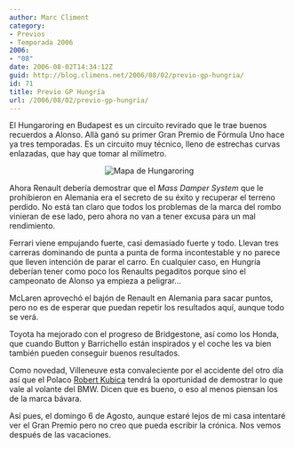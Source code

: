 ```yaml
---
author: Marc Climent
category:
- Previos
- Temporada 2006
2006:
- "08"
date: 2006-08-02T14:34:12Z
guid: http://blog.climens.net/2006/08/02/previo-gp-hungria/
id: 71
title: Previo GP Hungría
url: /2006/08/02/previo-gp-hungria/
---
```


El Hungaroring en Budapest es un circuito revirado que le trae buenos recuerdos a Alonso. Allà ganó su primer Gran Premio de Fórmula Uno hace ya tres temporadas. Es un circuito muy técnico, lleno de estrechas curvas enlazadas, que hay que tomar al milímetro.

<div style="text-align: center">
  <img alt="Mapa de Hungaroring" src="http://f1blog.climens.net/files/2006/08/Hungria.png" />
</div>

Ahora Renault debería demostrar que el _Mass Damper System_ que le prohibieron en Alemania era el secreto de su éxito y recuperar el terreno perdido. No está tan claro que todos los problemas de la marca del rombo vinieran de ese lado, pero ahora no van a tener excusa para un mal rendimiento.

Ferrari viene empujando fuerte, casi demasiado fuerte y todo. Llevan tres carreras dominando de punta a punta de forma incontestable y no parece que lleven intención de parar el carro. En cualquier caso, en Hungría deberían tener como poco los Renaults pegaditos porque sino el campeonato de Alonso ya empieza a peligrar&#8230;

McLaren aprovechó el bajón de Renault en Alemania para sacar puntos, pero no es de esperar que puedan repetir los resultados aquí, aunque todo se verá.

Toyota ha mejorado con el progreso de Bridgestone, así como los Honda, que cuando Button y Barrichello están inspirados y el coche les va bien también pueden conseguir buenos resultados.

Como novedad, Villeneuve esta convaleciente por el accidente del otro día así que el Polaco [Robert Kubica](http://www.kubica.pl/) tendrá la oportunidad de demostrar lo que vale al volante del BMW. Dicen que es bueno, o eso al menos piensan los de la marca bávara.

Así pues, el domingo 6 de Agosto, aunque estaré lejos de mi casa intentaré ver el Gran Premio pero no creo que pueda escribir la crónica. Nos vemos después de las vacaciones.
